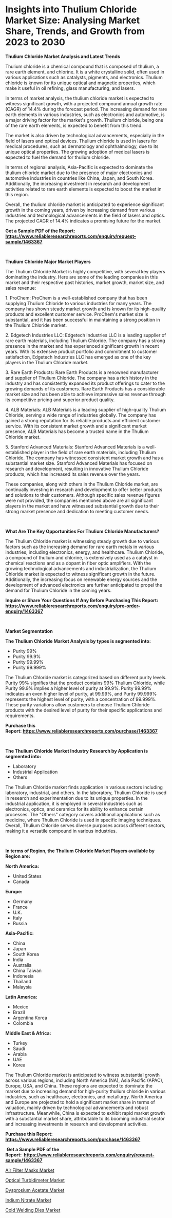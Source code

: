<p><h1>Insights into Thulium Chloride Market Size: Analysing Market Share, Trends, and Growth from 2023 to 2030</h1></p><p><strong>Thulium Chloride Market Analysis and Latest Trends</strong></p>
<p><p>Thulium chloride is a chemical compound that is composed of thulium, a rare earth element, and chlorine. It is a white crystalline solid, often used in various applications such as catalysts, pigments, and electronics. Thulium chloride is known for its unique optical and magnetic properties, which make it useful in oil refining, glass manufacturing, and lasers.</p><p>In terms of market analysis, the thulium chloride market is expected to witness significant growth, with a projected compound annual growth rate (CAGR) of 14.4% during the forecast period. The increasing demand for rare earth elements in various industries, such as electronics and automotive, is a major driving factor for the market's growth. Thulium chloride, being one of the rare earth elements, is expected to benefit from this trend.</p><p>The market is also driven by technological advancements, especially in the field of lasers and optical devices. Thulium chloride is used in lasers for medical procedures, such as dermatology and ophthalmology, due to its unique optical properties. The growing adoption of medical lasers is expected to fuel the demand for thulium chloride.</p><p>In terms of regional analysis, Asia-Pacific is expected to dominate the thulium chloride market due to the presence of major electronics and automotive industries in countries like China, Japan, and South Korea. Additionally, the increasing investment in research and development activities related to rare earth elements is expected to boost the market in this region.</p><p>Overall, the thulium chloride market is anticipated to experience significant growth in the coming years, driven by increasing demand from various industries and technological advancements in the field of lasers and optics. The projected CAGR of 14.4% indicates a promising future for the market.</p></p>
<p><strong>Get a Sample PDF of the Report:&nbsp; <a href="https://www.reliableresearchreports.com/enquiry/request-sample/1463367">https://www.reliableresearchreports.com/enquiry/request-sample/1463367</a></strong></p>
<p>&nbsp;</p>
<p><strong>Thulium Chloride Major Market Players</strong></p>
<p><p>The Thulium Chloride Market is highly competitive, with several key players dominating the industry. Here are some of the leading companies in this market and their respective past histories, market growth, market size, and sales revenue:</p><p>1. ProChem: ProChem is a well-established company that has been supplying Thulium Chloride to various industries for many years. The company has shown steady market growth and is known for its high-quality products and excellent customer service. ProChem's market size is substantial, and it has been successful in maintaining a strong position in the Thulium Chloride market.</p><p>2. Edgetech Industries LLC: Edgetech Industries LLC is a leading supplier of rare earth materials, including Thulium Chloride. The company has a strong presence in the market and has experienced significant growth in recent years. With its extensive product portfolio and commitment to customer satisfaction, Edgetech Industries LLC has emerged as one of the key players in the Thulium Chloride market.</p><p>3. Rare Earth Products: Rare Earth Products is a renowned manufacturer and supplier of Thulium Chloride. The company has a rich history in the industry and has consistently expanded its product offerings to cater to the growing demands of its customers. Rare Earth Products has a considerable market size and has been able to achieve impressive sales revenue through its competitive pricing and superior product quality.</p><p>4. ALB Materials: ALB Materials is a leading supplier of high-quality Thulium Chloride, serving a wide range of industries globally. The company has gained a strong reputation for its reliable products and efficient customer service. With its consistent market growth and a significant market presence, ALB Materials has become a trusted name in the Thulium Chloride market.</p><p>5. Stanford Advanced Materials: Stanford Advanced Materials is a well-established player in the field of rare earth materials, including Thulium Chloride. The company has witnessed consistent market growth and has a substantial market size. Stanford Advanced Materials has focused on research and development, resulting in innovative Thulium Chloride products, which has increased its sales revenue over the years.</p><p>These companies, along with others in the Thulium Chloride market, are continually investing in research and development to offer better products and solutions to their customers. Although specific sales revenue figures were not provided, the companies mentioned above are all significant players in the market and have witnessed substantial growth due to their strong market presence and dedication to meeting customer needs.</p></p>
<p>&nbsp;</p>
<p><strong>What Are The Key Opportunities For Thulium Chloride Manufacturers?</strong></p>
<p><p>The Thulium Chloride market is witnessing steady growth due to various factors such as the increasing demand for rare earth metals in various industries, including electronics, energy, and healthcare. Thulium Chloride, a compound of thulium and chlorine, is extensively used as a catalyst in chemical reactions and as a dopant in fiber optic amplifiers. With the growing technological advancements and industrialization, the Thulium Chloride market is expected to witness significant growth in the future. Additionally, the increasing focus on renewable energy sources and the development of advanced electronics are further anticipated to propel the demand for Thulium Chloride in the coming years.</p></p>
<p><strong>Inquire or Share Your Questions If Any Before Purchasing This Report: <a href="https://www.reliableresearchreports.com/enquiry/pre-order-enquiry/1463367">https://www.reliableresearchreports.com/enquiry/pre-order-enquiry/1463367</a></strong></p>
<p>&nbsp;</p>
<p><strong>Market Segmentation</strong></p>
<p><strong>The Thulium Chloride Market Analysis by types is segmented into:</strong></p>
<p><ul><li>Purity 99%</li><li>Purity 99.9%</li><li>Purity 99.99%</li><li>Purity 99.999%</li></ul></p>
<p><p>The Thulium Chloride market is categorized based on different purity levels. Purity 99% signifies that the product contains 99% Thulium Chloride, while Purity 99.9% implies a higher level of purity at 99.9%. Purity 99.99% indicates an even higher level of purity, at 99.99%, and Purity 99.999% represents the highest level of purity, with a concentration of 99.999%. These purity variations allow customers to choose Thulium Chloride products with the desired level of purity for their specific applications and requirements.</p></p>
<p><strong>Purchase this Report:&nbsp;<a href="https://www.reliableresearchreports.com/purchase/1463367">https://www.reliableresearchreports.com/purchase/1463367</a></strong></p>
<p>&nbsp;</p>
<p><strong>The Thulium Chloride Market Industry Research by Application is segmented into:</strong></p>
<p><ul><li>Laboratory</li><li>Industrial Application</li><li>Others</li></ul></p>
<p><p>The Thulium Chloride market finds application in various sectors including laboratory, industrial, and others. In the laboratory, Thulium Chloride is used in research and experimentation due to its unique properties. In the industrial application, it is employed in several industries such as electronics, optics, and ceramics for its ability to enhance certain processes. The "Others" category covers additional applications such as medicine, where Thulium Chloride is used in specific imaging techniques. Overall, Thulium Chloride serves diverse purposes across different sectors, making it a versatile compound in various industries.</p></p>
<p>&nbsp;</p>
<p><strong>In terms of Region, the Thulium Chloride Market Players available by Region are:</strong></p>
<p>
    <p> <strong> North America: </strong>
        <ul>
            <li>United States</li>
            <li>Canada</li>
        </ul>
        </p> 
    <p> <strong> Europe: </strong>
        <ul>
            <li>Germany</li>
            <li>France</li>
            <li>U.K.</li>
            <li>Italy</li>
            <li>Russia</li>
        </ul>
        </p> 
    <p> <strong> Asia-Pacific: </strong>
        <ul>
            <li>China</li>
            <li>Japan</li>
            <li>South Korea</li>
            <li>India</li>
            <li>Australia</li>
            <li>China Taiwan</li>
            <li>Indonesia</li>
            <li>Thailand</li>
            <li>Malaysia</li>
        </ul>
        </p> 
    <p> <strong> Latin America: </strong>
        <ul>
            <li>Mexico</li>
            <li>Brazil</li>
            <li>Argentina Korea</li>
            <li>Colombia</li>
        </ul>
        </p> 
    <p> <strong> Middle East & Africa: </strong>
        <ul>
            <li>Turkey</li>
            <li>Saudi</li>
            <li>Arabia</li>
            <li>UAE</li>
            <li>Korea</li>
        </ul>
    </p>
    </p>
<p><p>The Thulium Chloride market is anticipated to witness substantial growth across various regions, including North America (NA), Asia Pacific (APAC), Europe, USA, and China. These regions are expected to dominate the market due to increasing demand for high-purity thulium chloride in various industries, such as healthcare, electronics, and metallurgy. North America and Europe are projected to hold a significant market share in terms of valuation, mainly driven by technological advancements and robust infrastructure. Meanwhile, China is expected to exhibit rapid market growth with a substantial market share, attributable to its booming industrial sector and increasing investments in research and development activities.</p></p>
<p><strong>Purchase this Report: <a href="https://www.reliableresearchreports.com/purchase/1463367">https://www.reliableresearchreports.com/purchase/1463367</a></strong></p>
<p>&nbsp;<strong>Get a Sample PDF of the Report:&nbsp;&nbsp;<a href="https://www.reliableresearchreports.com/enquiry/request-sample/1463367">https://www.reliableresearchreports.com/enquiry/request-sample/1463367</a></strong></p>
<p><strong></strong></p>
<p><p><a href="https://medium.com/@christianhunter987/air-filter-masks-market-outlook-industry-overview-and-forecast-2023-to-2030-ede493d5a1ea">Air Filter Masks Market</a></p><p><a href="https://medium.com/@jaylonlesch/optical-turbidimeter-market-size-reveals-the-best-marketing-channels-in-global-industry-f618efe6de94">Optical Turbidimeter Market</a></p><p><a href="https://github.com/rahu1505/Market-Research-Report-List-1/blob/main/dysprosium-acetate-market.md">Dysprosium Acetate Market</a></p><p><a href="https://github.com/rahu1502/Market-Research-Report-List-1/blob/main/indium-nitrate-market.md">Indium Nitrate Market</a></p><p><a href="https://medium.com/@queenlittle95/cold-welding-dies-market-size-market-outlook-and-market-forecast-2023-to-2030-972b0bcf758e">Cold Welding Dies Market</a></p></p>